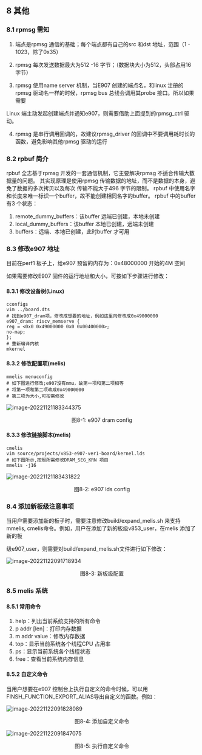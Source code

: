 ## 8 其他

### 8.1 rpmsg 需知

1. 端点是rpmsg 通信的基础；每个端点都有自己的src 和dst 地址，范围（1 - 1023，除了0x35）

2. rpmsg 每次发送数据最大为512 -16 字节；（数据块大小为512，头部占用16 字节）

3. rpmsg 使用name server 机制，当E907 创建的端点名，和linux 注册的rpmsg 驱动名一样的时候，rpmsg bus 总线会调用其probe 接口。所以如果需要

  Linux 端主动发起创建端点并通知e907，则需要借助上面提到的rpmsg_ctrl 驱动。

4. rpmsg 是串行调用回调的，故建议rpmsg_driver 的回调中不要调用耗时长的函数，避免影响其他rpmsg 驱动的运行

### 8.2 rpbuf 简介

rpbuf 全志基于rpmsg 开发的一套通信机制，它主要解决rpmsg 不适合传输大数据量的问题。
其实现原理是使用rpmsg 传输数据的地址，而不是数据的本身，避免了数据的多次拷贝以及每次
传输不能大于496 字节的限制。
rpbuf 中使用名字和长度来唯一标识一个buffer，故不能创建相同名字的buffer。
rpbuf 中的buffer 有3 个状态：

1. remote_dummy_buffers：该buffer 远端已创建，本地未创建
2. local_dummy_buffers：该buffer 本地已创建，远端未创建
3. buffers：远端、本地已创建，此时buffer 才可用

### 8.3 修改e907 地址

目前在perf1 板子上，给e907 预留的内存为：0x48000000 开始的4M 空间

如果需要修改E907 固件的运行地址和大小，可按如下步骤进行修改：

#### 8.3.1 修改设备树(Linux)

```
cconfigs
vim ../board.dts
# 找到e907_dram项，修改成想要的地址，例如这里向修改成0x49000000
e907_dram: riscv_memserve {
reg = <0x0 0x49000000 0x0 0x00400000>;
no-map;
};
# 重新编译内核
mkernel
```

#### 8.3.2 修改配置项(melis)

```
mmelis menuconfig
# 如下图进行修改;e907没有mmu，故第一项和第二项相等
# 将第一项和第二项改成0x49000000
# 第三项为大小,可按需修改
```

![image-20221121183344375](http://photos.100ask.net/tina-docs/Linux_E907_DevGuide_image-20221121183344375.png)

<center>图8-1: e907 dram config</center>

#### 8.3.3 修改链接脚本(melis)

```
cmelis
vim source/projects/v853-e907-ver1-board/kernel.lds
# 如下图所示,按照所需修改DRAM_SEG_KRN 项目
mmelis -j16
```

![image-20221121183431822](http://photos.100ask.net/tina-docs/Linux_E907_DevGuide_image-20221121183431822.png)

<center>图8-2: e907 lds config</center>

### 8.4 添加新板级注意事项

当用户需要添加新的板子时，需要注意修改build/expand_melis.sh 来支持mmelis, cmelis命令。例如，用户在添加了新的板级v853_user，在melis 添加了新的板

级e907_user，则需要对build/expand_melis.sh文件进行如下修改：

![image-20221122091718934](http://photos.100ask.net/tina-docs/Linux_E907_DevGuide_image-20221122091718934.png)

<center>图8-3: 新板级配置</center>

### 8.5 melis 系统

#### 8.5.1 常用命令

1. help：列出当前系统支持的所有命令
2. p addr [len]：打印内存数据
3. m addr value：修改内存数据
4. top：显示当前系统各个线程CPU 占用率
5. ps：显示当前系统各个线程状态
6. free：查看当前系统内存信息

#### 8.5.2 自定义命令

当用户想要在e907 控制台上执行自定义的命令时候，可以用FINSH_FUNCTION_EXPORT_ALIAS导出自定义的函数。例如：

![image-20221122091828089](http://photos.100ask.net/tina-docs/Linux_E907_DevGuide_image-20221122091828089.png)

<center>图8-4: 添加自定义命令</center>

![image-20221122091847075](http://photos.100ask.net/tina-docs/Linux_E907_DevGuide_image-20221122091847075.png)

<center>图8-5: 执行自定义命令</center>

